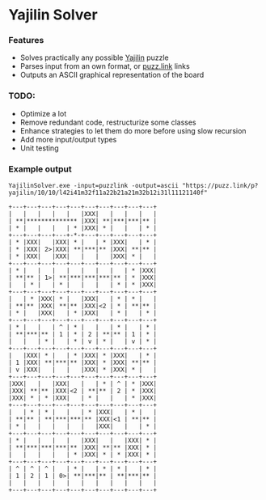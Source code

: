 # Yajilin Solver

### Features

- Solves practically any possible [Yajilin](https://en.wikipedia.org/wiki/Yajilin "Yajilin") puzzle
- Parses input from an own format, or [puzz.link](http://puzz.link "puzz.link") links
- Outputs an ASCII graphical representation of the board

### TODO:
- Optimize a lot
- Remove redundant code, restructurize some classes
- Enhance strategies to let them do more before using slow recursion
- Add more input/output types
- Unit testing

### Example output
```
YajilinSolver.exe -input=puzzlink -output=ascii "https://puzz.link/p?yajilin/10/10/l42i41m32f11a22b21a21m32b12i31l11121140f"

+---+---+---+---+---+---+---+---+---+---+
|   |   |   |   |   |XXX|   |   |   |   |
| **|************** |XXX| **|***|***|** |
| * |   |   |   | * |XXX| * |   |   | * |
+---+---+---+---+-*-+---+---+---+---+---+
| * |XXX|   |XXX| * |   | * |XXX|   | * |
| * |XXX| 2>|XXX| **|***|** |XXX| **|** |
| * |XXX|   |XXX|   |   |   |XXX| * |   |
+---+---+---+---+---+---+---+---+---+---+
| * |   |   |   |   |   |   |   | * |XXX|
| **|** | 1>| **|***|***|***|** | * |XXX|
|   | * |   | * |   |   |   | * | * |XXX|
+---+---+---+---+---+---+---+---+---+---+
|   | * |XXX| * |   |XXX|   | * | * |   |
| **|** |XXX| **|** |XXX|<2 | * | **|** |
| * |   |XXX|   | * |XXX|   | * |   | * |
+---+---+---+---+---+---+---+---+---+---+
| * |   |   | ^ | * |   |   | * |   | * |
| **|***|** | 1 | * | 2 | **|** | 1 | * |
|   |   | * |   | * | v | * |   | v | * |
+---+---+---+---+---+---+---+---+---+---+
|   |XXX| * |   | * |XXX| * |XXX|   | * |
| 1 |XXX| **|***|** |XXX| * |XXX| **|** |
| v |XXX|   |   |   |XXX| * |XXX| * |   |
+---+---+---+---+---+---+---+---+---+---+
|XXX|   |   |XXX|   |   | * | ^ | * |XXX|
|XXX| **|** |XXX|<2 | **|** | 2 | * |XXX|
|XXX| * | * |XXX|   | * |   |   | * |XXX|
+---+---+---+---+---+---+---+---+---+---+
|   | * | * |   |   | * |XXX|   | * |   |
| **|** | **|***|***|** |XXX|<1 | **|** |
| * |   |   |   |   |   |XXX|   |   | * |
+---+---+---+---+---+---+---+---+---+---+
| * |   |   |   |   |XXX|   |   |XXX| * |
| **|***|***|***|** |XXX| **|** |XXX| * |
|   |   |   |   | * |XXX| * | * |XXX| * |
+---+---+---+---+---+---+---+---+---+---+
| ^ | ^ | ^ |   | * |   | * | * |   | * |
| 1 | 2 | 1 | 0>| **|***|** | **|***|** |
|   |   |   |   |   |   |   |   |   |   |
+---+---+---+---+---+---+---+---+---+---+
```
